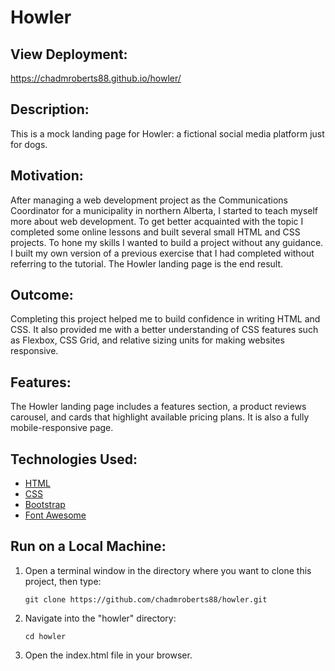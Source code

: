 # Howler

## View Deployment:

https://chadmroberts88.github.io/howler/

## Description:

This is a mock landing page for Howler: a fictional social media platform just for dogs.

## Motivation:

After managing a web development project as the Communications Coordinator for a municipality in northern Alberta, I started to teach myself more about web development. To get better acquainted with the topic I completed some online lessons and built several small HTML and CSS projects. To hone my skills I wanted to build a project without any guidance. I built my own version of a previous exercise that I had completed without referring to the tutorial. The Howler landing page is the end result.

## Outcome:

Completing this project helped me to build confidence in writing HTML and CSS. It also provided me with a better understanding of CSS features such as Flexbox, CSS Grid, and relative sizing units for making websites responsive.

## Features:

The Howler landing page includes a features section, a product reviews carousel, and cards that highlight available pricing plans. It is also a fully mobile-responsive page.

## Technologies Used:

- [HTML](https://developer.mozilla.org/en-US/docs/Web/HTML)
- [CSS](https://developer.mozilla.org/en-US/docs/Web/CSS)
- [Bootstrap](https://getbootstrap.com/)
- [Font Awesome](https://fontawesome.com/)

## Run on a Local Machine:

1. Open a terminal window in the directory where you want to clone this project, then type:

   `git clone https://github.com/chadmroberts88/howler.git`

2. Navigate into the "howler" directory:

   `cd howler`

3. Open the index.html file in your browser.
